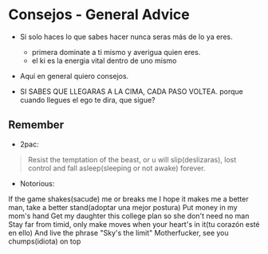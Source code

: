 # Consejos - General Advice

* Si solo haces lo que sabes hacer nunca seras más de lo ya eres.
	- primera dominate a ti mismo y averigua quien eres.
	- el ki es la energia vital dentro de uno mismo

* Aquí en general quiero consejos.

* SI SABES QUE LLEGARAS A LA CIMA, CADA PASO VOLTEA. porque cuando llegues el ego te dira, que sigue?

## Remember

* 2pac: 

> Resist the temptation of the beast, or u will slip(deslizaras), lost control and fall asleep(sleeping or not awake) forever.

* Notorious: 

If the game shakes(sacude) me or breaks me
I hope it makes me a better man, take a better stand(adoptar una mejor postura)
Put money in my mom's hand
Get my daughter this college plan so she don't need no man
Stay far from timid, only make moves when your heart's in it(tu corazón esté en ello)
And live the phrase "Sky's the limit"
Motherfucker, see you chumps(idiota) on top
